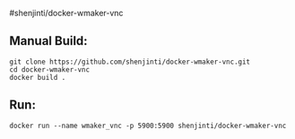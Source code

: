 #shenjinti/docker-wmaker-vnc

Manual Build:
--
    git clone https://github.com/shenjinti/docker-wmaker-vnc.git
    cd docker-wmaker-vnc
    docker build .
    
Run:
--
    docker run --name wmaker_vnc -p 5900:5900 shenjinti/docker-wmaker-vnc
